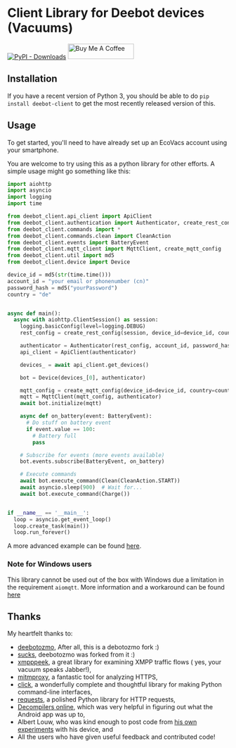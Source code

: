 # Client Library for Deebot devices (Vacuums)

[![PyPI - Downloads](https://img.shields.io/pypi/dw/deebot-client?style=for-the-badge)](https://pypi.org/project/deebot-client)
<a href="https://www.buymeacoffee.com/edenhaus" target="_blank"><img src="https://cdn.buymeacoffee.com/buttons/default-black.png" width="150px" height="35px" alt="Buy Me A Coffee" style="height: 35px !important;width: 150px !important;" ></a>

## Installation

If you have a recent version of Python 3, you should be able to
do `pip install deebot-client` to get the most recently released version of
this.

## Usage

To get started, you'll need to have already set up an EcoVacs account
using your smartphone.

You are welcome to try using this as a python library for other efforts.
A simple usage might go something like this:

```python
import aiohttp
import asyncio
import logging
import time

from deebot_client.api_client import ApiClient
from deebot_client.authentication import Authenticator, create_rest_config
from deebot_client.commands import *
from deebot_client.commands.clean import CleanAction
from deebot_client.events import BatteryEvent
from deebot_client.mqtt_client import MqttClient, create_mqtt_config
from deebot_client.util import md5
from deebot_client.device import Device

device_id = md5(str(time.time()))
account_id = "your email or phonenumber (cn)"
password_hash = md5("yourPassword")
country = "de"


async def main():
  async with aiohttp.ClientSession() as session:
    logging.basicConfig(level=logging.DEBUG)
    rest_config = create_rest_config(session, device_id=device_id, country=country)

    authenticator = Authenticator(rest_config, account_id, password_hash)
    api_client = ApiClient(authenticator)

    devices_ = await api_client.get_devices()

    bot = Device(devices_[0], authenticator)

    mqtt_config = create_mqtt_config(device_id=device_id, country=country)
    mqtt = MqttClient(mqtt_config, authenticator)
    await bot.initialize(mqtt)

    async def on_battery(event: BatteryEvent):
      # Do stuff on battery event
      if event.value == 100:
        # Battery full
        pass

    # Subscribe for events (more events available)
    bot.events.subscribe(BatteryEvent, on_battery)

    # Execute commands
    await bot.execute_command(Clean(CleanAction.START))
    await asyncio.sleep(900)  # Wait for...
    await bot.execute_command(Charge())


if __name__ == '__main__':
  loop = asyncio.get_event_loop()
  loop.create_task(main())
  loop.run_forever()
```

A more advanced example can be found [here](https://github.com/And3rsL/Deebot-for-Home-Assistant).

### Note for Windows users

This library cannot be used out of the box with Windows due a limitation in the requirement `aiomqtt`.
More information and a workaround can be found [here](https://github.com/sbtinstruments/aiomqtt#note-for-windows-users)

## Thanks

My heartfelt thanks to:

- [deebotozmo](https://github.com/And3rsL/Deebotozmo), After all, this is a debotozmo fork :)
- [sucks](https://github.com/wpietri/sucks), deebotozmo was forked from it :)
- [xmpppeek](https://www.beneaththewaves.net/Software/XMPPPeek.html), a great library for examining XMPP traffic flows (
  yes, your vacuum speaks Jabber!),
- [mitmproxy](https://mitmproxy.org/), a fantastic tool for analyzing HTTPS,
- [click](http://click.pocoo.org/), a wonderfully complete and thoughtful library for making Python command-line
  interfaces,
- [requests](http://docs.python-requests.org/en/master/), a polished Python library for HTTP requests,
- [Decompilers online](http://www.javadecompilers.com/apk), which was very helpful in figuring out what the Android app
  was up to,
- Albert Louw, who was kind enough to post code
  from [his own experiments](https://community.smartthings.com/t/ecovacs-deebot-n79/93410/33)
  with his device, and
- All the users who have given useful feedback and contributed code!
